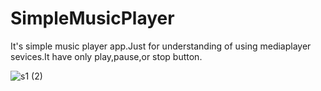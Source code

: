 # SimpleMusicPlayer
It's simple music player app.Just for understanding of using mediaplayer sevices.It have only play,pause,or stop button.

![s1 (2)](https://user-images.githubusercontent.com/38429893/56468182-14be1280-6446-11e9-87ad-5afb9db6d26e.png)
